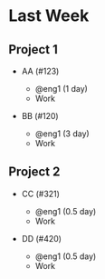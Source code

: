 # Last Week

## Project 1

- AA (#123)
  - @eng1 (1 day)
  - Work

- BB (#120)
  - @eng1 (3 day)
  - Work

## Project 2

- CC (#321)
  - @eng1 (0.5 day)
  - Work

- DD (#420)
  - @eng1 (0.5 day)
  - Work
